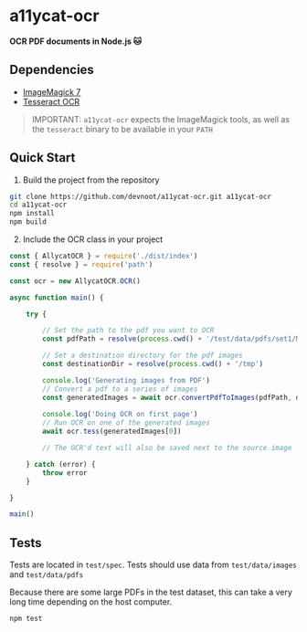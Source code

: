 # a11ycat-ocr

**OCR PDF documents in Node.js 🐱**



## Dependencies
* [ImageMagick 7](https://imagemagick.org/) 
* [Tesseract OCR](https://github.com/tesseract-ocr/tesseract)

>IMPORTANT: `a11ycat-ocr` expects the ImageMagick tools, as well as the `tesseract` binary to be available in your `PATH`



## Quick Start 

1. Build the project from the repository

```bash
git clone https://github.com/devnoot/a11ycat-ocr.git a11ycat-ocr
cd a11ycat-ocr
npm install
npm build
```

2. Include the OCR class in your project

```javascript
const { AllycatOCR } = require('./dist/index')
const { resolve } = require('path')

const ocr = new AllycatOCR.OCR()

async function main() {

    try {

        // Set the path to the pdf you want to OCR
        const pdfPath = resolve(process.cwd() + '/test/data/pdfs/set1/Modeling High-Frequency Limit Order Book Dynamics with Support Vector Machines.pdf')

        // Set a destination directory for the pdf images
        const destinationDir = resolve(process.cwd() + '/tmp')

        console.log('Generating images from PDF')
        // Convert a pdf to a series of images
        const generatedImages = await ocr.convertPdfToImages(pdfPath, destinationDir) 
       
        console.log('Doing OCR on first page')
        // Run OCR on one of the generated images
        await ocr.tess(generatedImages[0])

        // The OCR'd text will also be saved next to the source image

    } catch (error) {
        throw error
    }

}

main()

```



## Tests

Tests are located in `test/spec`. Tests should use data from `test/data/images` and `test/data/pdfs`

Because there are some large PDFs in the test dataset, this can take a very long time depending on the host computer.

```
npm test
```
